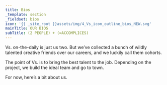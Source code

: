 ```yaml
---
title: Bios
_template: section
_fieldset: bios
icon: '{{ _site_root }}assets/img/4_Vs_icon_outline_bios_NEW.svg'
mainTitle: OUR BIOS
subTitle: (2 PEOPLE) + (∞ACCOMPLICES)
---
```

<p>
	 Vs. on-the-daily is just us two. But we’ve collected a bunch of wildly talented creative friends over our careers, and we luckily call them cohorts.</p><p>
	 The point of Vs. is to bring the best talent to the job. Depending on the project, we build the ideal team and go to town.</p><p>
	 For now, here’s a bit about us.</p>